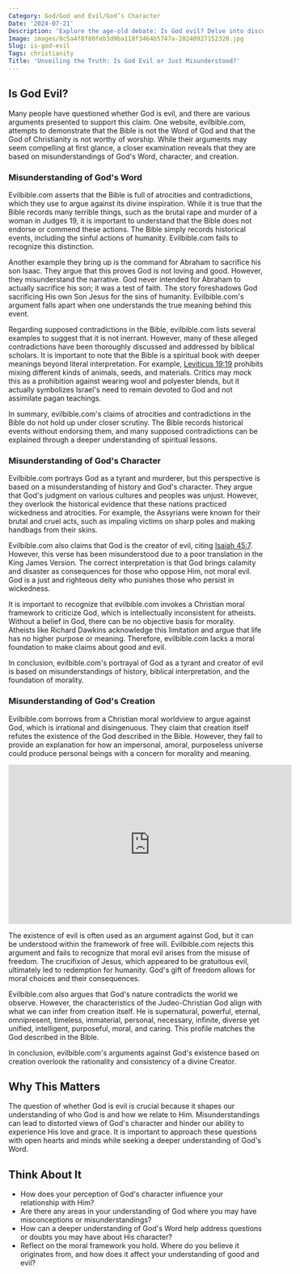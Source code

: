 ```yaml
---
Category: God/God and Evil/God’s Character
Date: '2024-07-21'
Description: 'Explore the age-old debate: Is God evil? Delve into discussions on morality, theology, and the nature of divinity in this thought-provoking article.'
Image: images/8c5a4f8f80feb3d9ba118f3464b5747a-20240927152320.jpg
Slug: is-god-evil
Tags: christianity
Title: 'Unveiling the Truth: Is God Evil or Just Misunderstood?'
---
```


## Is God Evil?

Many people have questioned whether God is evil, and there are various arguments presented to support this claim. One website, evilbible.com, attempts to demonstrate that the Bible is not the Word of God and that the God of Christianity is not worthy of worship. While their arguments may seem compelling at first glance, a closer examination reveals that they are based on misunderstandings of God's Word, character, and creation.

### Misunderstanding of God's Word

Evilbible.com asserts that the Bible is full of atrocities and contradictions, which they use to argue against its divine inspiration. While it is true that the Bible records many terrible things, such as the brutal rape and murder of a woman in Judges 19, it is important to understand that the Bible does not endorse or commend these actions. The Bible simply records historical events, including the sinful actions of humanity. Evilbible.com fails to recognize this distinction.

Another example they bring up is the command for Abraham to sacrifice his son Isaac. They argue that this proves God is not loving and good. However, they misunderstand the narrative. God never intended for Abraham to actually sacrifice his son; it was a test of faith. The story foreshadows God sacrificing His own Son Jesus for the sins of humanity. Evilbible.com's argument falls apart when one understands the true meaning behind this event.

Regarding supposed contradictions in the Bible, evilbible.com lists several examples to suggest that it is not inerrant. However, many of these alleged contradictions have been thoroughly discussed and addressed by biblical scholars. It is important to note that the Bible is a spiritual book with deeper meanings beyond literal interpretation. For example, [Leviticus 19:19](https://www.bibleref.com/Leviticus/19/Leviticus-19-19.html) prohibits mixing different kinds of animals, seeds, and materials. Critics may mock this as a prohibition against wearing wool and polyester blends, but it actually symbolizes Israel's need to remain devoted to God and not assimilate pagan teachings.

In summary, evilbible.com's claims of atrocities and contradictions in the Bible do not hold up under closer scrutiny. The Bible records historical events without endorsing them, and many supposed contradictions can be explained through a deeper understanding of spiritual lessons.

### Misunderstanding of God's Character

Evilbible.com portrays God as a tyrant and murderer, but this perspective is based on a misunderstanding of history and God's character. They argue that God's judgment on various cultures and peoples was unjust. However, they overlook the historical evidence that these nations practiced wickedness and atrocities. For example, the Assyrians were known for their brutal and cruel acts, such as impaling victims on sharp poles and making handbags from their skins.

Evilbible.com also claims that God is the creator of evil, citing [Isaiah 45:7](https://www.bibleref.com/Isaiah/45/Isaiah-45-7.html). However, this verse has been misunderstood due to a poor translation in the King James Version. The correct interpretation is that God brings calamity and disaster as consequences for those who oppose Him, not moral evil. God is a just and righteous deity who punishes those who persist in wickedness.

It is important to recognize that evilbible.com invokes a Christian moral framework to criticize God, which is intellectually inconsistent for atheists. Without a belief in God, there can be no objective basis for morality. Atheists like Richard Dawkins acknowledge this limitation and argue that life has no higher purpose or meaning. Therefore, evilbible.com lacks a moral foundation to make claims about good and evil.

In conclusion, evilbible.com's portrayal of God as a tyrant and creator of evil is based on misunderstandings of history, biblical interpretation, and the foundation of morality.

### Misunderstanding of God's Creation

Evilbible.com borrows from a Christian moral worldview to argue against God, which is irrational and disingenuous. They claim that creation itself refutes the existence of the God described in the Bible. However, they fail to provide an explanation for how an impersonal, amoral, purposeless universe could produce personal beings with a concern for morality and meaning.


<iframe width="560" height="315" src="https://www.youtube.com/embed/XBIXPr6AH4A" frameborder="0" allow="autoplay; encrypted-media" allowfullscreen></iframe>


The existence of evil is often used as an argument against God, but it can be understood within the framework of free will. Evilbible.com rejects this argument and fails to recognize that moral evil arises from the misuse of freedom. The crucifixion of Jesus, which appeared to be gratuitous evil, ultimately led to redemption for humanity. God's gift of freedom allows for moral choices and their consequences.

Evilbible.com also argues that God's nature contradicts the world we observe. However, the characteristics of the Judeo-Christian God align with what we can infer from creation itself. He is supernatural, powerful, eternal, omnipresent, timeless, immaterial, personal, necessary, infinite, diverse yet unified, intelligent, purposeful, moral, and caring. This profile matches the God described in the Bible.

In conclusion, evilbible.com's arguments against God's existence based on creation overlook the rationality and consistency of a divine Creator.

## Why This Matters

The question of whether God is evil is crucial because it shapes our understanding of who God is and how we relate to Him. Misunderstandings can lead to distorted views of God's character and hinder our ability to experience His love and grace. It is important to approach these questions with open hearts and minds while seeking a deeper understanding of God's Word.

## Think About It

- How does your perception of God's character influence your relationship with Him?
- Are there any areas in your understanding of God where you may have misconceptions or misunderstandings?
- How can a deeper understanding of God's Word help address questions or doubts you may have about His character?
- Reflect on the moral framework you hold. Where do you believe it originates from, and how does it affect your understanding of good and evil?